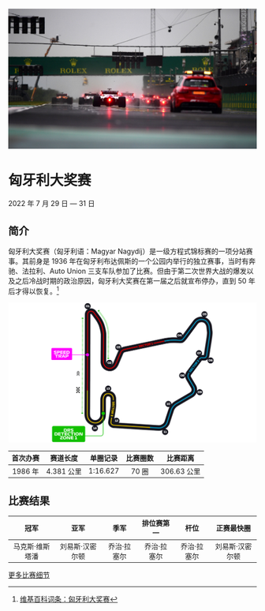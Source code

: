 ![匈牙利大奖赛](../../media/img/photos/hungary.jpg)

# 匈牙利大奖赛

2022 年 7 月 29 日 — 31 日

## 简介

匈牙利大奖赛（匈牙利语：Magyar Nagydíj）是一级方程式锦标赛的一项分站赛事。其前身是 1936 年在匈牙利布达佩斯的一个公园内举行的独立赛事，当时有奔驰、法拉利、Auto Union 三支车队参加了比赛。但由于第二次世界大战的爆发以及之后冷战时期的政治原因，匈牙利大奖赛在第一届之后就宣布停办，直到 50 年后才得以恢复。[^1]

![赛道图](../../media/img/circuits/hungary-2022.png)

| 首次办赛 |  赛道长度  | 单圈记录 | 比赛圈数 |  比赛距离   |
| :------: | :--------: | :------: | :------: | :---------: |
| 1986 年  | 4.381 公里 | 1:16.627 |  70 圈   | 306.63 公里 |

## 比赛结果

|      冠军       |      亚军       |    季军     | 排位赛第一  |    杆位     |   正赛最快圈    |
| :-------------: | :-------------: | :---------: | :---------: | :---------: | :-------------: |
| 马克斯·维斯塔潘 | 刘易斯·汉密尔顿 | 乔治·拉塞尔 | 乔治·拉塞尔 | 乔治·拉塞尔 | 刘易斯·汉密尔顿 |

[更多比赛细节](https://www.formula1.com/en/racing/2022/Hungary.html)

[^1]: [维基百科词条：匈牙利大奖赛](https://zh.wikipedia.org/wiki/%E5%8C%88%E7%89%99%E5%88%A9%E5%A4%A7%E5%A5%96%E8%B5%9B)
